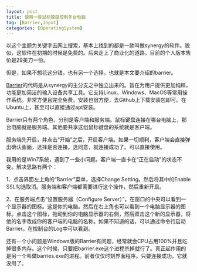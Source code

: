 ```yaml
---
layout: post
title: 使用一套鼠标键盘控制多台电脑
tag: [Barrier,Input]
categories: [OperatingSystem]
---
```




以这个主题为关键字去网上搜索，基本上找到的都是一款叫做synergy的软件。貌似，这软件在初期的时候是免费的。后来走上了商业化的道路。目前的个人版本售价是29美刀一份。



但是，如果不想花这分钱，也有另一个选择，也就是本文要介绍的barrier。

<!--break-->

[Barrier](https://github.com/debauchee/barrier/)的代码是从synergy的主分支之中独立出来的。旨在为用户提供更加纯粹，功能更加简洁的输入设备共享工具。它支持Linux、Windows、MacOS等常用操作系统。非常方便且完全免费。安装也很方便，去Github上下载安装包即可。在Ubuntu上，甚至可以直接通过apt安装。



Barrier只有两个角色，分别是客户端和服务端。鼠标键盘连接在哪台电脑上，那台电脑就是服务端。其他要共享这组鼠标键盘的系统就是客户端。



服务端先开启，并点击“开始”之后，开启客户端。如果一切顺利，客户端会直接弹出确认画面，选择是否连接。选同意，就连接成功了。可以直接使用。



我用的是Win7系统，遇到了一些小问题。客户端一直卡在“正在启动”的状态不变。解决思路有两个：



1、点击界面左上角的“Barrier”菜单，选择Change Setting。然后将其中的Enable SSL勾选取消。服务端和客户端都需要进行这个操作，然后重新开启。



2、在服务端点击“设置服务器（Configure Server）”，在窗口的中央可以看到一个显示器的图标。这是你的电脑。然后在右上角也可以看到一个电脑显示器的图标。点击这个图标，拖动到你的电脑显示器的右侧，然后双击这个新的显示器，将他的名字改成你的客户端的电脑的名称。如果不知道的话，可以通过命令行启动Barrier。在控制台的Log中可以看到。



还有一个小问题是Windows版的Barrier有问题，经常就会CPU占用100%并且吃掉很多内存。这个时候，只要把barrier.exe这个进程杀掉就行了。真正起作用的是另一个叫做barries.exe的进程。前者仅仅时刻界面程序。只要连接成功，它就没用了。




